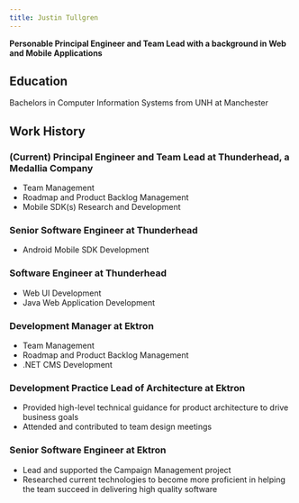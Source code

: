 ```yaml
---
title: Justin Tullgren
---
```


**Personable Principal Engineer and Team Lead with a background in Web and Mobile Applications**

## Education

Bachelors in Computer Information Systems from UNH at Manchester

## Work History

### (Current) Principal Engineer and Team Lead at Thunderhead, a Medallia Company

* Team Management
* Roadmap and Product Backlog Management
* Mobile SDK(s) Research and Development

### Senior Software Engineer at Thunderhead

* Android Mobile SDK Development

### Software Engineer at Thunderhead

* Web UI Development
* Java Web Application Development

### Development Manager at Ektron

* Team Management
* Roadmap and Product Backlog Management
* .NET CMS Development

### Development Practice Lead of Architecture at Ektron
* Provided high-level technical guidance for product architecture to drive business goals
* Attended and contributed to team design meetings

### Senior Software Engineer at Ektron

* Lead and supported the Campaign Management project
* Researched current technologies to become more proficient in helping the team succeed in delivering high quality software
